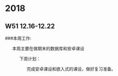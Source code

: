 # 2018
## W51 12.16-12.22
###本周工作:
<ol>
       本周主要在做期末的数据库和安卓课设
<ol>
下周计划：
<ol>
       完成安卓课设和嵌入式的课设，做好复习准备。
<ol>
